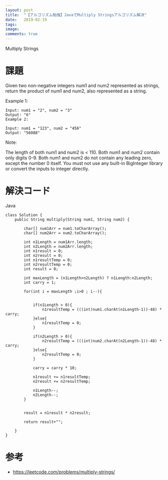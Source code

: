 ```yaml
---
layout: post
title:  "【アルゴリズム勉強】JavaでMultiply Stringsアルゴリズム解決"
date:   2019-02-19
tags:
image:
comments: true
---
```


Multiply Strings

# 課題
Given two non-negative integers num1 and num2 represented as strings, return the product of num1 and num2, also represented as a string.

Example 1:

```shell
Input: num1 = "2", num2 = "3"
Output: "6"
Example 2:
```
```shell
Input: num1 = "123", num2 = "456"
Output: "56088"
```
Note:

The length of both num1 and num2 is < 110.
Both num1 and num2 contain only digits 0-9.
Both num1 and num2 do not contain any leading zero, except the number 0 itself.
You must not use any built-in BigInteger library or convert the inputs to integer directly.

# 解決コード
Java

```shell
class Solution {
    public String multiply(String num1, String num2) {
        
        char[] num1Arr = num1.toCharArray();
        char[] num2Arr = num2.toCharArray();
    
        int n1Length = num1Arr.length;
        int n2Length = num2Arr.length;
        int n1result = 0;
        int n2result = 0;
        int n1resultTemp = 0;
        int n2resultTemp = 0;
        int result = 0;
        
        int maxLength = (n1Length>n2Length) ? n1Length:n2Length;
        int carry = 1;
        
        for(int i = maxLength ;i>0 ; i--){
            
            
            if(n1Length > 0){
                n1resultTemp = (((int)num1.charAt(n1Length-1))-48) * carry;
            }else{
                n1resultTemp = 0;
            }
            
            if(n2Length > 0){
                n2resultTemp = (((int)num2.charAt(n2Length-1))-48) * carry;
            }else{
                n2resultTemp = 0;
            }
            
            carry = carry * 10;
            
            n1result += n1resultTemp;
            n2result += n2resultTemp;
            
            n1Length--;
            n2Length--;
        }
        
        
        result = n1result * n2result;
        
        return result+"";
        
    }
}

```



# 参考
- https://leetcode.com/problems/multiply-strings/
